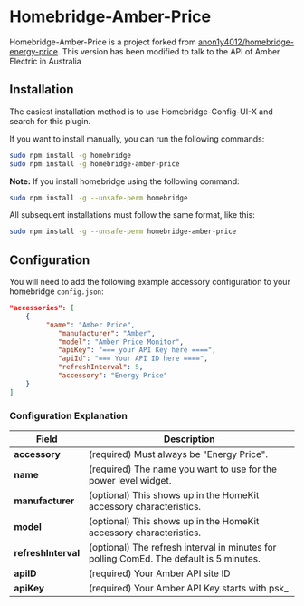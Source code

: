 # Homebridge-Amber-Price

Homebridge-Amber-Price is a project forked from [anon1y4012/homebridge-energy-price](https://github.com/anon1y4012/homebridge-energy-price). This version has been modified to talk to the API of Amber Electric in Australia

## Installation

The easiest installation method is to use Homebridge-Config-UI-X and search for this plugin.

If you want to install manually, you can run the following commands:

```bash
sudo npm install -g homebridge
sudo npm install -g homebridge-amber-price
```

**Note:** If you install homebridge using the following command:

```bash
sudo npm install -g --unsafe-perm homebridge
```

All subsequent installations must follow the same format, like this:

```bash
sudo npm install -g --unsafe-perm homebridge-amber-price
```

## Configuration

You will need to add the following example accessory configuration to your homebridge `config.json`:

```json
"accessories": [
    {
         "name": "Amber Price",
            "manufacturer": "Amber",
            "model": "Amber Price Monitor",
            "apiKey": "=== your API Key here ====",
            "apiId": "=== Your API ID here ====",
            "refreshInterval": 5,
            "accessory": "Energy Price"
    }
]
```

### Configuration Explanation

Field | Description
----- | -----------
**accessory** | (required) Must always be "Energy Price".
**name** | (required) The name you want to use for the power level widget.
**manufacturer** | (optional) This shows up in the HomeKit accessory characteristics.
**model** | (optional) This shows up in the HomeKit accessory characteristics.
**refreshInterval** | (optional) The refresh interval in minutes for polling ComEd. The default is 5 minutes.
**apiID** | (required) Your Amber API site ID
**apiKey** | (required) Your Amber API Key starts with psk_

